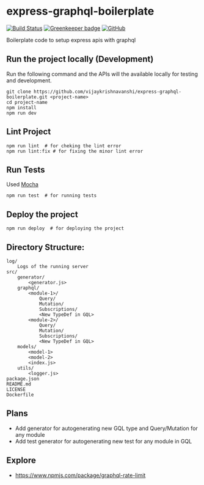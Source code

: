 # express-graphql-boilerplate

[![Build Status](https://travis-ci.com/vijaykrishnavanshi/express-graphql-boilerplate.svg?branch=master)](https://travis-ci.com/vijaykrishnavanshi/express-graphql-boilerplate) 
[![Greenkeeper badge](https://badges.greenkeeper.io/vijaykrishnavanshi/express-graphql-boilerplate.svg)](https://greenkeeper.io/) 
[![GitHub](https://img.shields.io/github/license/vijaykrishnavanshi/express-graphql-boilerplate.svg)](https://github.com/vijaykrishnavanshi/express-graphql-boilerplate/blob/master/LICENSE)

Boilerplate code to setup express apis with graphql

## Run the project locally (Development)

Run the following command and the APIs will the available locally for testing and development.

```closure
git clone https://github.com/vijaykrishnavanshi/express-graphql-boilerplate.git <project-name>
cd project-name
npm install
npm run dev
```

## Lint Project

```closure
npm run lint  # for cheking the lint error
npm run lint:fix # for fixing the minor lint error
```

## Run Tests

Used [Mocha](https://mochajs.org/)

```closure
npm run test  # for running tests
```

## Deploy the project

```closure
npm run deploy  # for deploying the project
```

## Directory Structure:

```
log/
    Logs of the running server
src/
    generator/
        <generator.js>
    graphql/
        <module-1>/
            Query/
            Mutation/
            Subscriptions/
            <New TypeDef in GQL>
        <module-2>/
            Query/
            Mutation/
            Subscriptions/
            <New TypeDef in GQL>
    models/
        <model-1>
        <model-2>
        <index.js>
    utils/
        <logger.js>
package.json
README.md
LICENSE
Dockerfile
```

## Plans

* Add generator for autogenerating new GQL type and Query/Mutation for any module
* Add test generator for autogenerating new test for any module in GQL

## Explore

* https://www.npmjs.com/package/graphql-rate-limit
